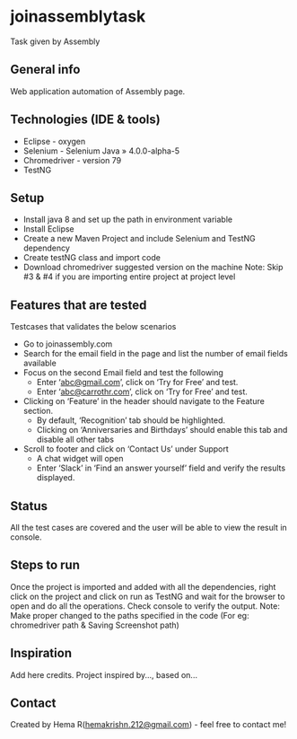 # joinassemblytask
Task given by Assembly

## General info
Web application automation of Assembly page. 

## Technologies (IDE & tools)
* Eclipse - oxygen 
* Selenium - Selenium Java » 4.0.0-alpha-5
* Chromedriver - version 79
* TestNG


## Setup
* Install java 8 and set up the path in environment variable
* Install Eclipse
* Create a new Maven Project and include Selenium and TestNG dependency
* Create testNG class and import code
* Download chromedriver suggested version on the machine
Note: Skip #3 & #4 if you are importing entire project at project level

## Features that are tested
Testcases that validates the below scenarios
* Go to joinassembly.com
* Search for the email field in the page and list the number of email fields available
* Focus on the second Email field and test the following
   - Enter ‘abc@gmail.com’, click on ‘Try for Free’ and test.
   - Enter ‘abc@carrothr.com’, click on ‘Try for Free’ and test.
* Clicking on ‘Feature’ in the header should navigate to the Feature section.
   - By default, ‘Recognition’ tab should be highlighted.
   - Clicking on ‘Anniversaries and Birthdays’ should enable this tab and disable all other tabs
* Scroll to footer and click on ‘Contact Us’ under Support
   - A chat widget will open
   - Enter ‘Slack’ in ‘Find an answer yourself’ field and verify the results displayed.


## Status
All the test cases are covered and the user will be able to view the result in console.

## Steps to run
Once the project is imported and added with all the dependencies, right click on the project and click on run as TestNG and wait for 
the browser to open and do all the operations. Check console to verify the output.
Note: Make proper changed to the paths specified in the code (For eg: chromedriver path & Saving Screenshot path)

## Inspiration
Add here credits. Project inspired by..., based on...

## Contact
Created by Hema R(hemakrishn.212@gmail.com) - feel free to contact me!
